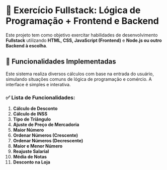 # 🧠 Exercício Fullstack: Lógica de Programação + Frontend e Backend

Este projeto tem como objetivo exercitar habilidades de desenvolvimento **Fullstack** utilizando **HTML, CSS, JavaScript (Frontend)** e **Node.js ou outro Backend à escolha**.

## 🚀 Funcionalidades Implementadas

Este sistema realiza diversos cálculos com base na entrada do usuário, simulando situações comuns de lógica de programação e comércio. A interface é simples e interativa.

### ✅ Lista de Funcionalidades:

1. **Cálculo de Desconto**
2. **Cálculo de INSS**
3. **Tipo de Triângulo**
4. **Ajuste de Preço de Mercadoria**
5. **Maior Número**
6. **Ordenar Números (Crescente)**
7. **Ordenar Números (Decrescente)**
8. **Maior e Menor Número**
9. **Reajuste Salarial**
10. **Média de Notas**
11. **Desconto na Loja**
